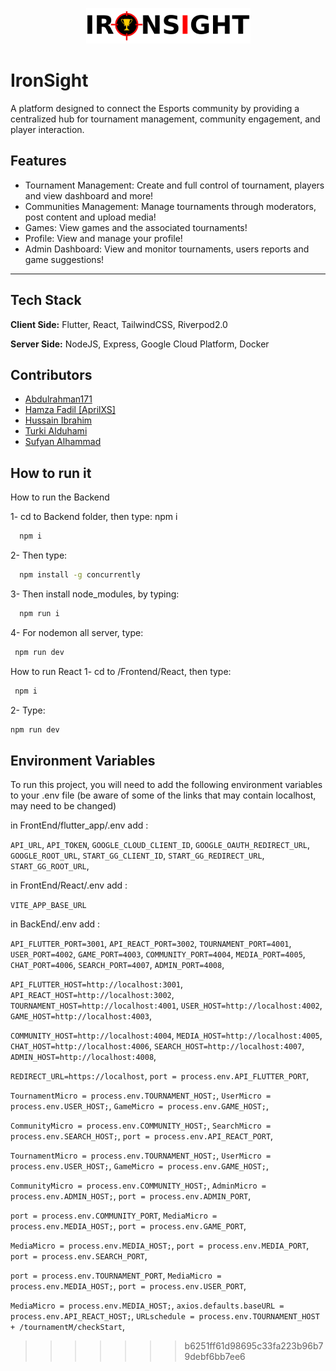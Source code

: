 <p width="800" height="600" align="center">
  <img src="https://github.com/AlshehriAbdullah1/IronSight_Project/blob/main/IronSight%20logo.png?raw=true" />
</p>

# IronSight 

A  platform designed to connect the Esports community by providing a centralized hub for tournament
management, community engagement, and player interaction.



## Features

- Tournament Management: Create and full control of tournament, players and view dashboard and more!
- Communities Management: Manage tournaments through moderators, post content and upload media!
- Games: View games and the associated tournaments!
- Profile: View and manage your profile!
- Admin Dashboard: View and monitor tournaments, users reports and game suggestions!
------------------------------------------------------------------------------------------------
## Tech Stack

**Client Side:** Flutter, React, TailwindCSS, Riverpod2.0

**Server Side:** NodeJS, Express, Google Cloud Platform, Docker


## Contributors 

 - [Abdulrahman171](https://github.com/Abdulrahman171)
 - [ Hamza Fadil [AprilXS]](https://github.com/AprilXS)
 - [ Hussain Ibrahim ](https://github.com/almakrami)
 - [ Turki Alduhami ](https://github.com/oTariko)
 - [  Sufyan Alhammad  ](https://github.com/sofianmh)


## How to run it

How to run the Backend

1- cd to Backend folder, then type: npm i
```bash
  npm i
```

2- Then type:
```bash
  npm install -g concurrently
```
3- Then install node_modules, by typing:
```bash
  npm run i
```
4- For nodemon all server, type: 
```bash
 npm run dev
```


How to run React
1- cd to /Frontend/React, then type:
```bash
 npm i
```
2- Type: 
```bash
npm run dev
```
## Environment Variables

To run this project, you will need to add the following environment variables to your .env file
(be aware of some of the links that may contain localhost, may need to be changed)

in FrontEnd/flutter_app/.env add : 

`API_URL`,
`API_TOKEN`,
`GOOGLE_CLOUD_CLIENT_ID`,
`GOOGLE_OAUTH_REDIRECT_URL`,
`GOOGLE_ROOT_URL`,
`START_GG_CLIENT_ID`,
`START_GG_REDIRECT_URL`,
`START_GG_ROOT_URL`,



in FrontEnd/React/.env add : 

`VITE_APP_BASE_URL`


in BackEnd/.env add : 

`API_FLUTTER_PORT=3001`,
`API_REACT_PORT=3002`,
`TOURNAMENT_PORT=4001`,
`USER_PORT=4002`,
`GAME_PORT=4003`,
`COMMUNITY_PORT=4004`,
`MEDIA_PORT=4005`,
`CHAT_PORT=4006`,
`SEARCH_PORT=4007`,
`ADMIN_PORT=4008`,

`API_FLUTTER_HOST=http://localhost:3001`,
`API_REACT_HOST=http://localhost:3002`,
`TOURNAMENT_HOST=http://localhost:4001`,
`USER_HOST=http://localhost:4002`,
`GAME_HOST=http://localhost:4003`,

`COMMUNITY_HOST=http://localhost:4004`,
`MEDIA_HOST=http://localhost:4005`,
`CHAT_HOST=http://localhost:4006`,
`SEARCH_HOST=http://localhost:4007`,
`ADMIN_HOST=http://localhost:4008`,

`REDIRECT_URL=https://localhost`,
`port = process.env.API_FLUTTER_PORT`,

`TournamentMicro = process.env.TOURNAMENT_HOST;`,
`UserMicro = process.env.USER_HOST;`,
`GameMicro = process.env.GAME_HOST;`,

`CommunityMicro = process.env.COMMUNITY_HOST;`,
`SearchMicro = process.env.SEARCH_HOST;`,
`port = process.env.API_REACT_PORT`,

`TournamentMicro = process.env.TOURNAMENT_HOST;`,
`UserMicro = process.env.USER_HOST;`,
`GameMicro = process.env.GAME_HOST;`,

`CommunityMicro = process.env.COMMUNITY_HOST;`,
`AdminMicro = process.env.ADMIN_HOST;`,
`port = process.env.ADMIN_PORT`,

`port = process.env.COMMUNITY_PORT`,
`MediaMicro = process.env.MEDIA_HOST;`,
`port = process.env.GAME_PORT`,

`MediaMicro = process.env.MEDIA_HOST;`,
`port = process.env.MEDIA_PORT`,
`port = process.env.SEARCH_PORT`,

`port = process.env.TOURNAMENT_PORT`,
`MediaMicro = process.env.MEDIA_HOST;`,
`port = process.env.USER_PORT`,

`MediaMicro = process.env.MEDIA_HOST;`,
`axios.defaults.baseURL = process.env.API_REACT_HOST;`,
`URLschedule = process.env.TOURNAMENT_HOST + /tournamentM/checkStart`,
>>>>>>> b6251ff61d98695c33fa223b96b79debf6bb7ee6
